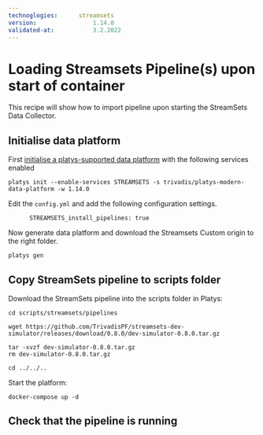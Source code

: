 ```yaml
---
technoglogies:      streamsets
version:				1.14.0
validated-at:			3.2.2022
---
```


# Loading Streamsets Pipeline(s) upon start of container

This recipe will show how to import pipeline upon starting the StreamSets Data Collector.

## Initialise data platform

First [initialise a platys-supported data platform](../documentation/getting-started) with the following services enabled

```
platys init --enable-services STREAMSETS -s trivadis/platys-modern-data-platform -w 1.14.0
```

Edit the `config.yml` and add the following configuration settings.

```
      STREAMSETS_install_pipelines: true
```

Now generate data platform and download the Streamsets Custom origin to the right folder. 

```
platys gen
```

## Copy StreamSets pipeline to scripts folder

Download the StreamSets pipeline into the scripts folder in Platys:

```
cd scripts/streamsets/pipelines

wget https://github.com/TrivadisPF/streamsets-dev-simulator/releases/download/0.8.0/dev-simulator-0.8.0.tar.gz 

tar -xvzf dev-simulator-0.8.0.tar.gz 
rm dev-simulator-0.8.0.tar.gz 

cd ../../..
```

Start the platform:

```
docker-compose up -d
```


## Check that the pipeline is running 

